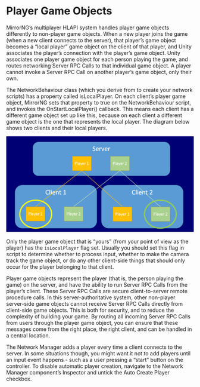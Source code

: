 # Player Game Objects

MirrorNG’s multiplayer HLAPI system handles player game objects differently to non-player game objects. When a new player joins the game (when a new client connects to the server), that player’s game object becomes a “local player” game object on the client of that player, and Unity associates the player’s connection with the player’s game object. Unity associates one player game object for each person playing the game, and routes networking Server RPC Calls to that individual game object. A player cannot invoke a Server RPC Call on another player’s game object, only their own.

The NetworkBehaviour class (which you derive from to create your network scripts) has a property called isLocalPlayer. On each client’s player game object, MirrorNG sets that property to true on the NetworkBehaviour script, and invokes the OnStartLocalPlayer() callback. This means each client has a different game object set up like this, because on each client a different game object is the one that represents the local player. The diagram below shows two clients and their local players.

![In this diagram, the circles represent the player game objects marked as the local player on each client](NetworkLocalPlayers.png)

Only the player game object that is “yours” (from your point of view as the player) has the `isLocalPlayer` flag set. Usually you should set this flag in script to determine whether to process input, whether to make the camera track the game object, or do any other client-side things that should only occur for the player belonging to that client.

Player game objects represent the player (that is, the person playing the game) on the server, and have the ability to run Server RPC Calls from the player’s client. These Server RPC Calls are secure client-to-server remote procedure calls. In this server-authoritative system, other non-player server-side game objects cannot receive Server RPC Calls directly from client-side game objects. This is both for security, and to reduce the complexity of building your game. By routing all incoming Server RPC Calls from users through the player game object, you can ensure that these messages come from the right place, the right client, and can be handled in a central location.

The Network Manager adds a player every time a client connects to the server. In some situations though, you might want it not to add players until an input event happens - such as a user pressing a “start” button on the controller. To disable automatic player creation, navigate to the Network Manager component’s Inspector and untick the Auto Create Player checkbox.
